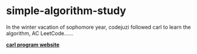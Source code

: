 # simple-algorithm-study
In the winter vacation of sophomore year, codejuzi followed carl to learn the algorithm, AC LeetCode......

**[carl program website](https://www.programmercarl.com/)**
